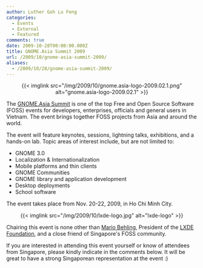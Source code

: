 ```yaml
---
author: Luther Goh Lu Feng
categories:
  - Events
  - External
  - Featured
comments: true
date: 2009-10-28T00:00:00.000Z
title: GNOME.Asia Summit 2009
url: /2009/10/gnome-asia-summit-2009/
aliases:
  - /2009/10/28/gnome-asia-summit-2009/
---
```


<p align="center">{{< imglink src="/img/2009/10/gnome.asia-logo-2009.02.1.png" alt="gnome.asia-logo-2009.02.1" >}}</p>

The <a href="//2009.gnome.asia/">GNOME.Asia Summit</a> is one of the top Free and Open Source Software (FOSS) events for developers, enterprises, officials and general users in Vietnam. The event brings together FOSS projects from Asia and around the world.

The event will feature keynotes, sessions, lightning talks, exhibitions, and a hands-on lab. Topic areas of interest include, but are not limited to:

* GNOME 3.0
* Localization & Internationalization
* Mobile platforms and thin clients
* GNOME Communities
* GNOME library and application development
* Desktop deployments
* School software

The event takes place from Nov. 20-22, 2009, in Ho Chi Minh City.

<p align="center">{{< imglink src="/img/2009/10/lxde-logo.jpg" alt="lxde-logo" >}}</p>

Chairing this event is none other than <a href="//www.linkedin.com/in/mariobehling">Mario Behling</a>, President of the <a href="//lxde.org/">LXDE</a> <a href="//foundation.lxde.org/">Foundation</a>, and a close friend of Singapore's FOSS community.

If you are interested in attending this event yourself or know of attendees from Singapore, please kindly indicate in the comments below. It will be great to have a strong Singaporean representation at the event :)
